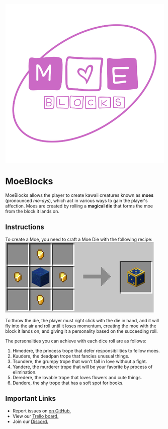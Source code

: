 ![MoeBlocks](./src/main/resources/moeblocks.png)
# MoeBlocks
MoeBlocks allows the player to create kawaii creatures known as **moes** (pronounced
_mo-ays_), which act in various ways to gain the player's affection. Moes are
created by rolling a **magical die** that forms the moe from the block it lands on.

## Instructions
To create a Moe, you need to craft a Moe Die with the following recipe:
![Moe Die Recipe](./src/main/resources/dice.png)

To throw the die, the player must right click with the die in hand, and it
will fly into the air and roll until it loses momentum, creating the moe with
the block it lands on, and giving it a personality based on the succeeding roll.

The personalities you can achieve with each dice roll are as follows:
1. Himedere, the princess trope that defer responsibilities to fellow moes.
2. Kuudere, the deadpan trope that fancies unusual things.
3. Tsundere, the grumpy trope that won't fall in love without a fight.
4. Yandere, the murderer trope that will be your favorite by process of elimination.
5. Deredere, the lovable trope that loves flowers and cute things.
6. Dandere, the shy trope that has a soft spot for books.

## Important Links
* Report issues on [on GitHub.](https://github.com/Akrivus/MoeBlocks/issues)
* View our [Trello board.](https://trello.com/b/3G3TjQyi/moeblocks)
* Join our [Discord.](https://www.youtube.com/watch?v=kffacxfA7G4)